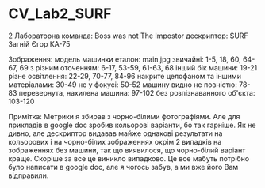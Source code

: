 # CV_Lab2_SURF
2 Лабораторна
команда: Boss was not The Impostor
дескриптор: SURF
Загній Єгор КА-75

Зображення: модель машинки
еталон: main.jpg
звичайні: 1-5, 18, 60, 64-67, 69
з різним оточенням: 6-17, 53-59, 61-63, 68
інший бік машини: 19-21
різне освітлення: 22-29, 70-77, 84-96
накрите целофаном та іншими матеріалами: 30-49
не у фокусі: 50-52
машину видно не повністю: 78-83
перевернута, нахилена машина: 97-102
без розпізнаванного об'єкта: 103-120

Примітка:
Метрики я збирав з чорно-білими фотографіями. Але для прикладів в google doc зробив кольорові варіанти, бо так гарніше. Як не дивно, але дескриптор видавав майже однакові результати на кольорових і на чорно-білих зображеннях окрім 2 випадків на зображеннях без машини, так що виявилося, що чорно-білий варіант краще. Скоріше за все це виникло випадково. Це все мабуть потрібно було написати в google doc, але я чогось забув, а ми вже його Вам відправили.
